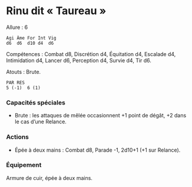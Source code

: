 
# Rinu dit « Taureau »

Allure : 6

	Agi	Âme	For	Int	Vig
	d6	d6	d10	d4	d6

Compétences : Combat d8, Discrétion d4, Équitation d4, Escalade d4, Intimidation d4, Lancer d6, Perception d4, Survie d4, Tir d6.

Atouts : Brute.

	PAR	RES
	5 (-1)	6 (1)

### Capacités spéciales
- Brute : les attaques de mêlée occasionnent +1 point de dégât, +2 dans le cas d’une Relance.

### Actions
- Épée à deux mains : Combat d8, Parade -1, 2d10+1 (+1 sur Relance).

### Équipement
Armure de cuir, épée à deux mains.
